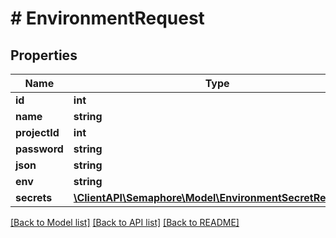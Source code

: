 # # EnvironmentRequest

## Properties

Name | Type | Description | Notes
------------ | ------------- | ------------- | -------------
**id** | **int** |  | [optional]
**name** | **string** |  | [optional]
**projectId** | **int** |  | [optional]
**password** | **string** |  | [optional]
**json** | **string** |  | [optional]
**env** | **string** |  | [optional]
**secrets** | [**\ClientAPI\Semaphore\Model\EnvironmentSecretRequest[]**](EnvironmentSecretRequest.md) |  | [optional]

[[Back to Model list]](../../README.md#models) [[Back to API list]](../../README.md#endpoints) [[Back to README]](../../README.md)
